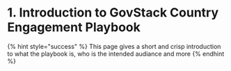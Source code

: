 # 1. Introduction to GovStack Country Engagement Playbook

{% hint style="success" %}
This page gives a short and crisp introduction to what the playbook is, who is the intended audiance and more
{% endhint %}

